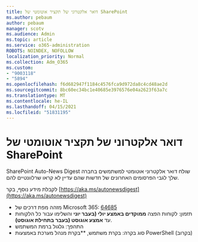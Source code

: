 ```yaml
---
title: דואר אלקטרוני של תקציר אוטומטי של SharePoint
ms.author: pebaum
author: pebaum
manager: scotv
ms.audience: Admin
ms.topic: article
ms.service: o365-administration
ROBOTS: NOINDEX, NOFOLLOW
localization_priority: Normal
ms.collection: Adm_O365
ms.custom:
- "9003118"
- "5894"
ms.openlocfilehash: f6d682947f1184c4576fca9d972da8c4cd48ae2d
ms.sourcegitcommit: 8bc60ec34bc1e40685e3976576e04a2623f63a7c
ms.translationtype: MT
ms.contentlocale: he-IL
ms.lasthandoff: 04/15/2021
ms.locfileid: "51831195"
---
```

# <a name="sharepoint-auto-digest-email"></a>דואר אלקטרוני של תקציר אוטומטי של SharePoint

SharePoint Auto-News Digest שולח דואר אלקטרוני אוטומטי למשתמשים בחברה שלך לגבי הפרסומים האחרונים של חדשות שהם עדיין לא קראו שרלוונטיים להם.

לקבלת מידע נוסף, בקר [https://aka.ms/autonewsdigest](https://aka.ms/autonewsdigest)

- מזהה מפת דרכים של Microsoft 365:  [64685](https://www.microsoft.com/microsoft-365/roadmap?filters=&featureid=64685)
- תזמון: לקוחות הפצה  **ממוקדים באמצע יולי (בעבר יוני**  והשלימו עבור כל הלקוחות עד  **אמצע אוגוסט (בעבר בתחילת אוגוסט)**.
- התהפך: גלגול ברמת המשתמש
- סוג בקרה: בקרת משתמש, **בקרת מנהל מערכת באמצעות PowerShell (בקרוב)
